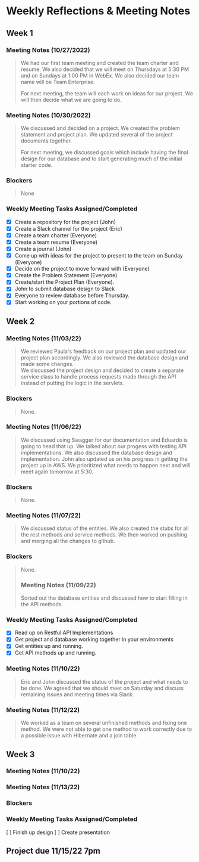 # Weekly Reflections & Meeting Notes

## Week 1
### Meeting Notes (10/27/2022)
> We had our first team meeting and created the team charter and resume. We also decided that we will meet on Thursdays at 5:30 PM and on Sundays at 1:00 PM in WebEx. 
> We also decided our team name will be Team Enterprise.
> 
> For next meeting, the team will each work on ideas for our project.  We will then decide what we are going to do.
### Meeting Notes (10/30/2022)
> We discussed and decided on a project.  We created the problem statement and project plan. We updated several of the project documents together.
> 
> For next meeting, we discussed goals which include having the final design for our database and to start generating much of the initial starter code.
### Blockers
>  None
### Weekly Meeting Tasks Assigned/Completed
- [x] Create a repository for the project (John)
- [x] Create a Slack channel for the project (Eric)
- [x] Create a team charter (Everyone)
- [x] Create a team resume (Everyone)
- [x] Create a journal (John)
- [x] Come up with ideas for the project to present to the team on Sunday (Everyone)
- [x] Decide on the project to move forward with (Everyone)
- [x] Create the Problem Statement (Everyone)
- [x] Create/start the Project Plan (Everyone).
- [x] John to submit database design to Slack
- [x] Everyone to review database before Thursday.
- [x] Start working on your portions of code. 

## Week 2
### Meeting Notes (11/03/22)
> We reviewed Paula's feedback on our project plan and updated our project plan accordingly. We also reviewed the database design and made some changes.  
> We discussed the project design and decided to create a separate service class to handle process requests made through the API instead of putting the logic in the servlets.
### Blockers
> None. 
### Meeting Notes (11/06/22)
> We discussed using Swagger for our documentation and Eduardo is going to head that up.  We
> talked about our progess with testing API implementations.  We also discussed the
> database design and implementation.  John also updated us on his progress in getting the 
> project up in AWS.  We prioritized what needs to happen next and will meet again tomorrow
> at 5:30.
### Blockers
> None.
### Meeting Notes (11/07/22)
> We discussed status of the entities.  We also created the stubs for all the rest methods
> and service methods.  We then worked on pushing and merging all the changes to github.
### Blockers
> None.
>### Meeting Notes (11/09/22)
> Sorted out the database entities and discussed how to start filling in the API methods.
### Weekly Meeting Tasks Assigned/Completed
- [x] Read up on Restful API Implementations
- [x] Get project and database working together in your environments
- [x] Get entities up and running.
- [x] Get API methods up and running.
### Meeting Notes (11/10/22)
> Eric and John discussed the status of the project and what needs to be done. We agreed that we should meet on Saturday and discuss remaining issues and meeting times via Slack.
### Meeting Notes (11/12/22)
> We worked as a team on several unfinished methods and fixing one method. We were not able to get one method to work correctly due to a possible issue with Hibernate and a join table.   
## Week 3
### Meeting Notes (11/10/22)
> 
### Meeting Notes (11/13/22)
>
### Blockers
>
### Weekly Meeting Tasks Assigned/Completed
[ ] Finish up design
[ ] Create presentation

## Project due 11/15/22 7pm
